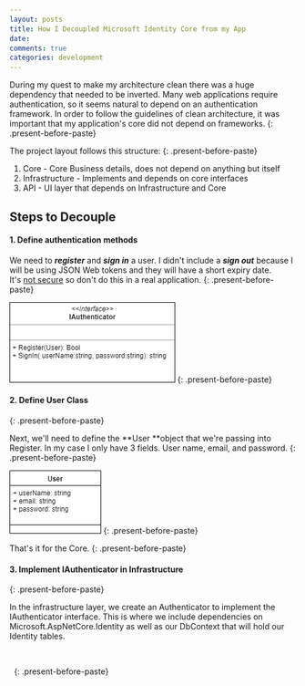 ```yaml
---
layout: posts
title: How I Decoupled Microsoft Identity Core from my App
date:
comments: true
categories: development
---
```


During my quest to make my architecture clean there was a huge dependency that needed to be inverted. Many web applications require authentication, so it seems natural to depend on an authentication framework. In order to follow the guidelines of clean architecture, it was important that my application's core did not depend on frameworks.
{: .present-before-paste}

The project layout follows this structure:
{: .present-before-paste}

1. Core - Core Business details, does not depend on anything but itself
2. Infrastructure - Implements and depends on core interfaces
3. API - UI layer that depends on Infrastructure and Core

## Steps to Decouple

#### 1. Define authentication methods

We need to ***register*** and ***sign in*** a user. I didn't include a ***sign out*** because I will be using JSON Web tokens and they will have a short expiry date. It's&nbsp;<u>not secure</u> so don't do this in a real application.
{: .present-before-paste}

![](/uploads/iauthenticator-1.jpg)
{: .present-before-paste}

#### 2. Define User Class
{: .present-before-paste}

Next, we'll need to define the&nbsp;**User&nbsp;**object that we're passing into Register. In my case I only have 3 fields. User name, email, and password.
{: .present-before-paste}

![](/uploads/user.jpg)
{: .present-before-paste}

That's it for the Core.
{: .present-before-paste}

#### 3. Implement IAuthenticator in Infrastructure
{: .present-before-paste}

In the infrastructure layer, we create an Authenticator to implement the IAuthenticator interface. This is where we include dependencies on Microsoft.AspNetCore.Identity as well as our DbContext that will hold our Identity tables.

&nbsp;

&nbsp;
{: .present-before-paste}